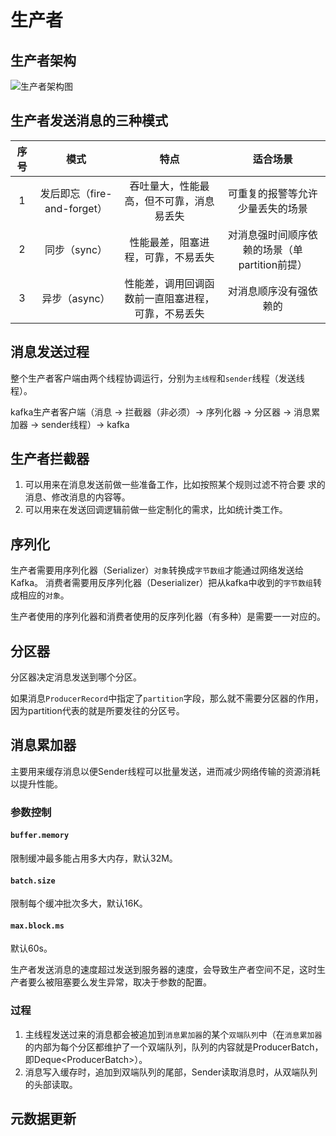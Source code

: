 # 生产者

## 生产者架构

![生产者架构图](https://github.com/StudyForZX/notes/kafka/image/producer_architecture.png)

## 生产者发送消息的三种模式

| 序号 | 模式 | 特点 | 适合场景 |
| :-: | :-: | :-: | :-: |
| 1 | 发后即忘（fire-and-forget）| 吞吐量大，性能最高，但不可靠，消息易丢失 | 可重复的报警等允许少量丢失的场景 |
| 2 | 同步（sync） | 性能最差，阻塞进程，可靠，不易丢失 | 对消息强时间顺序依赖的场景（单partition前提） |
| 3 | 异步（async） | 性能差，调用回调函数前一直阻塞进程，可靠，不易丢失 | 对消息顺序没有强依赖的 |

## 消息发送过程

整个生产者客户端由两个线程协调运行，分别为`主线程`和`sender`线程（发送线程）。

kafka生产者客户端（消息 -> 拦截器（非必须）-> 序列化器 -> 分区器 -> 消息累加器 -> sender线程）-> kafka

## 生产者拦截器

1. 可以用来在消息发送前做一些准备工作，比如按照某个规则过滤不符合要 求的消息、修改消息的内容等。
2. 可以用来在发送回调逻辑前做一些定制化的需求，比如统计类工作。

## 序列化

生产者需要用序列化器（Serializer）`对象`转换成`字节数组`才能通过网络发送给Kafka。
消费者需要用反序列化器（Deserializer）把从kafka中收到的`字节数组`转成相应的`对象`。

生产者使用的序列化器和消费者使用的反序列化器（有多种）是需要一一对应的。

## 分区器

分区器决定消息发送到哪个分区。

如果消息`ProducerRecord`中指定了`partition`字段，那么就不需要分区器的作用，因为partition代表的就是所要发往的分区号。

## 消息累加器

主要用来缓存消息以便Sender线程可以批量发送，进而减少网络传输的资源消耗以提升性能。

### 参数控制

#### `buffer.memory`

限制缓冲最多能占用多大内存，默认32M。

#### `batch.size`

限制每个缓冲批次多大，默认16K。

#### `max.block.ms`

默认60s。

生产者发送消息的速度超过发送到服务器的速度，会导致生产者空间不足，这时生产者要么被阻塞要么发生异常，取决于参数的配置。

### 过程

1. 主线程发送过来的消息都会被追加到`消息累加器`的某个`双端队列`中（在`消息累加器`的内部为每个分区都维护了一个双端队列，队列的内容就是ProducerBatch，即Deque\<ProducerBatch\>）。
2. 消息写入缓存时，追加到双端队列的尾部，Sender读取消息时，从双端队列的头部读取。

## 元数据更新

